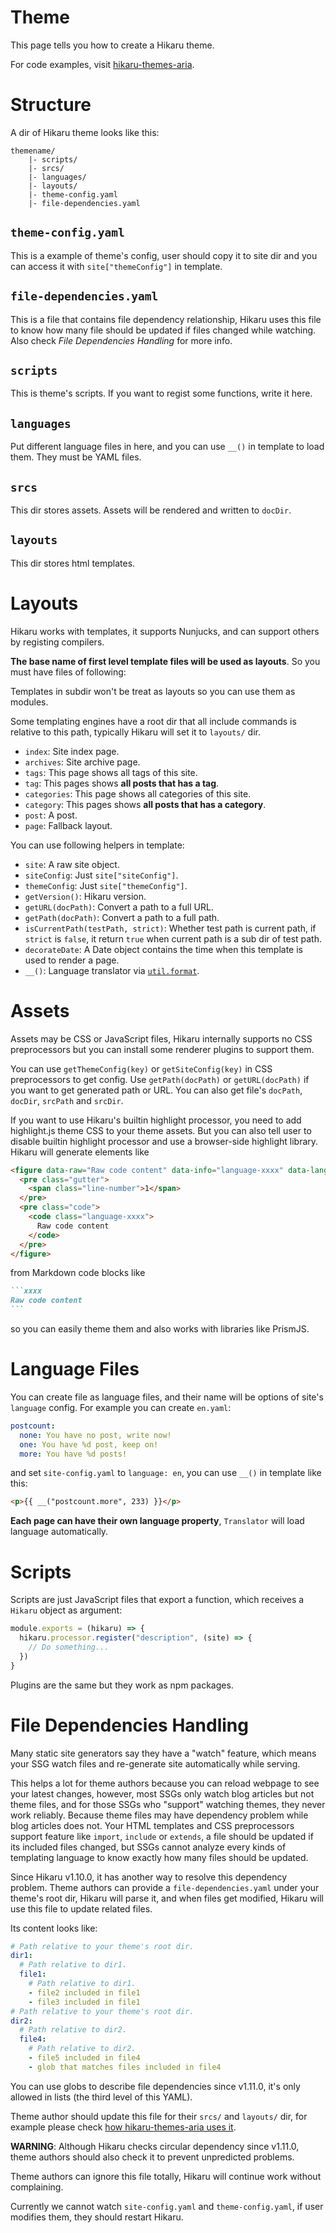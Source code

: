 Theme
=====

This page tells you how to create a Hikaru theme.

For code examples, visit [hikaru-themes-aria](https://github.com/AlynxZhou/hikaru-theme-aria/).

# Structure

A dir of Hikaru theme looks like this:

```plain
themename/
    |- scripts/
    |- srcs/
    |- languages/
    |- layouts/
    |- theme-config.yaml
    |- file-dependencies.yaml
```

## `theme-config.yaml`

This is a example of theme's config, user should copy it to site dir and you can access it with `site["themeConfig"]` in template.

## `file-dependencies.yaml`

This is a file that contains file dependency relationship, Hikaru uses this file to know how many file should be updated if files changed while watching. Also check *File Dependencies Handling* for more info.

## `scripts`

This is theme's scripts. If you want to regist some functions, write it here.

## `languages`

Put different language files in here, and you can use `__()` in template to load them. They must be YAML files.

## `srcs`

This dir stores assets. Assets will be rendered and written to `docDir`.

## `layouts`

This dir stores html templates.

# Layouts

Hikaru works with templates, it supports Nunjucks, and can support others by registing compilers.

**The base name of first level template files will be used as layouts**. So you must have files of following:

Templates in subdir won't be treat as layouts so you can use them as modules.

Some templating engines have a root dir that all include commands is relative to this path, typically Hikaru will set it to `layouts/` dir.

- `index`: Site index page.
- `archives`: Site archive page.
- `tags`: This page shows all tags of this site.
- `tag`: This pages shows **all posts that has a tag**.
- `categories`: This page shows all categories of this site.
- `category`: This pages shows **all posts that has a category**.
- `post`: A post.
- `page`: Fallback layout.

You can use following helpers in template:

- `site`: A raw site object.
- `siteConfig`: Just `site["siteConfig"]`.
- `themeConfig`: Just `site["themeConfig"]`.
- `getVersion()`: Hikaru version.
- `getURL(docPath)`: Convert a path to a full URL.
- `getPath(docPath)`: Convert a path to a full path.
- `isCurrentPath(testPath, strict)`: Whether test path is current path, if `strict` is `false`, it return `true` when current path is a sub dir of test path.
- `decorateDate`: A Date object contains the time when this template is used to render a page.
- `__()`: Language translator via [`util.format`](https://nodejs.org/api/util.html#util_util_format_format_args).

# Assets

Assets may be CSS or JavaScript files, Hikaru internally supports no CSS preprocessors but you can install some renderer plugins to support them.

You can use `getThemeConfig(key)` or `getSiteConfig(key)` in CSS preprocessors to get config. Use `getPath(docPath)` or `getURL(docPath)` if you want to get generated path or URL. You can also get file's `docPath`, `docDir`, `srcPath` and `srcDir`.

If you want to use Hikaru's builtin highlight processor, you need to add highlight.js theme CSS to your theme assets. But you can also tell user to disable builtin highlight processor and use a browser-side highlight library. Hikaru will generate elements like

```html
<figure data-raw="Raw code content" data-info="language-xxxx" data-lang="xxxx">
  <pre class="gutter">
    <span class="line-number">1</span>
  </pre>
  <pre class="code">
    <code class="language-xxxx">
      Raw code content
    </code>
  </pre>
</figure>
```

from Markdown code blocks like

~~~markdown
```xxxx
Raw code content
```
~~~

so you can easily theme them and also works with libraries like PrismJS.

# Language Files

You can create file as language files, and their name will be options of site's `language` config. For example you can create `en.yaml`:

```yaml
postcount:
  none: You have no post, write now!
  one: You have %d post, keep on!
  more: You have %d posts!
```

and set `site-config.yaml` to `language: en`, you can use `__()` in template like this:

```html
<p>{{ __("postcount.more", 233) }}</p>
```

**Each page can have their own language property**, `Translator` will load language automatically.

# Scripts

Scripts are just JavaScript files that export a function, which receives a `Hikaru` object as argument:

```javascript
module.exports = (hikaru) => {
  hikaru.processor.register("description", (site) => {
    // Do something...
  })
}
```

Plugins are the same but they work as npm packages.

# File Dependencies Handling

Many static site generators say they have a "watch" feature, which means your SSG watch files and re-generate site automatically while serving.

This helps a lot for theme authors because you can reload webpage to see your latest changes, however, most SSGs only watch blog articles but not theme files, and for those SSGs who "support" watching themes, they never work reliably. Because theme files may have dependency problem while blog articles does not. Your HTML templates and CSS preprocessors support feature like `import`, `include` or `extends`, a file should be updated if its included files changed, but SSGs cannot analyze every kinds of templating language to know exactly how many files should be updated.

Since Hikaru v1.10.0, it has another way to resolve this dependency problem. Theme authors can provide a `file-dependencies.yaml` under your theme's root dir, Hikaru will parse it, and when files get modified, Hikaru will use this file to update related files.

Its content looks like:

```yaml
# Path relative to your theme's root dir.
dir1:
  # Path relative to dir1.
  file1:
    # Path relative to dir1.
    - file2 included in file1
    - file3 included in file1
# Path relative to your theme's root dir.
dir2:
  # Path relative to dir2.
  file4:
    # Path relative to dir2.
    - file5 included in file4
    - glob that matches files included in file4
```

You can use globs to describe file dependencies since v1.11.0, it's only allowed in lists (the third level of this YAML).

Theme author should update this file for their `srcs/` and `layouts/` dir, for example please check [how hikaru-themes-aria uses it](https://github.com/AlynxZhou/hikaru-theme-aria/blob/master/file-dependencies.yaml).

**WARNING**: Although Hikaru checks circular dependency since v1.11.0, theme authors should also check it to prevent unpredicted problems.

Theme authors can ignore this file totally, Hikaru will continue work without complaining.

Currently we cannot watch `site-config.yaml` and `theme-config.yaml`, if user modifies them, they should restart Hikaru.
